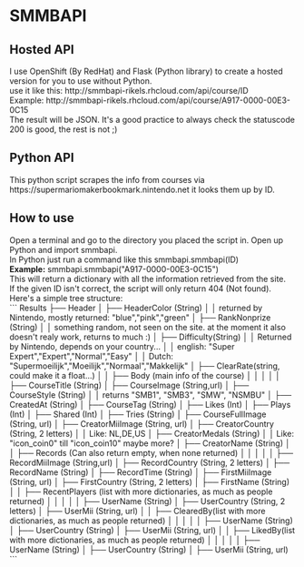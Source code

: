 <H1>SMMBAPI</H1>
<H2>Hosted API</H2>
I use OpenShift (By RedHat) and Flask (Python library) to create a hosted version for you to use without Python.<br />
use it like this: http://smmbapi-rikels.rhcloud.com/api/course/ID<br />
Example: http://smmbapi-rikels.rhcloud.com/api/course/A917-0000-00E3-0C15<br />
The result will be JSON. It's a good practice to always check the statuscode 200 is good, the rest is not ;)<br />
<H2>Python API</H2>
This python script scrapes the info from courses via https://supermariomakerbookmark.nintendo.net it looks them up by ID.
<H2>How to use</H2>
Open a terminal and go to the directory you placed the script in. Open up Python and import smmbapi.<br />
In Python just run a command like this smmbapi.smmbapi(ID)<br />
<b>Example:</b> smmbapi.smmbapi("A917-0000-00E3-0C15")<br />
This will return a dictionary with all the information retrieved from the site. <br />
If the given ID isn't correct, the script will only return 404 (Not found).<br />
Here's a simple tree structure:<br />
```
Results
├── Header
│   ├── HeaderColor (String)
│	│	returned by Nintendo, mostly returned: "blue","pink","green"
│   ├── RankNonprize (String)
│	│	something random, not seen on the site. at the moment it also doesn't realy work, returns to much :)
│   ├── Difficulty(String)
│	│	Returned by Nintendo, depends on your country...
│	│	english: "Super Expert","Expert","Normal","Easy"
│	│	Dutch: "Supermoeilijk","Moeilijk","Normaal","Makkelijk"
│   ├── ClearRate(string, could make it a float...)
│
│
├── Body (main info of the course)
│	│
│	│
│   ├── CourseTitle (String)
│   ├── CourseImage (String,url)
│   ├── CourseStyle (String)
│	│	returns "SMB1", "SMB3", "SMW", "NSMBU"
│   ├── CreatedAt (String)
│   ├── CourseTag (String)
│   ├── Likes (Int)
│   ├── Plays (Int)
│   ├── Shared (Int)
│   ├── Tries (String)
│   ├── CourseFullImage (String, url)
│   ├── CreatorMiiImage (String, url)
│   ├── CreatorCountry (String, 2 letters)
│	│	Like: NL,DE,US
│   ├── CreatorMedals (String)
│	│	Like: "icon_coin0" till "icon_coin10" maybe more?
│   ├── CreatorName (String)
│
│
├── Records (Can also return empty, when none returned)
│	│
│	│
│   ├── RecordMiiImage (String,url)
│   ├── RecordCountry (String, 2 letters)
│   ├── RecordName (String)
│   ├── RecordTime (String)
│   ├── FirstMiiImage (String, url)
│   ├── FirstCountry (String, 2 letters)
│   ├── FirstName (String)
│
│
├── RecentPlayers (list with more dictionaries, as much as people returned)
│	│
│	│
│   ├── UserName (String)
│   ├── UserCountry (String, 2 letters)
│   ├── UserMii (String, url)
│
│
├── ClearedBy(list with more dictionaries, as much as people returned)
│	│
│	│
│   ├── UserName (String)
│   ├── UserCountry (String)
│   ├── UserMii (String, url)
│
│
├── LikedBy(list with more dictionaries, as much as people returned)
│	│
│	│
│   ├── UserName (String)
│   ├── UserCountry (String)
│   ├── UserMii (String, url)
```